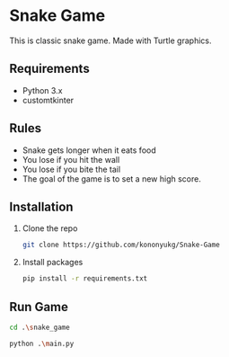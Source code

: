 # Snake Game
This is classic snake game.
Made with Turtle graphics.
## Requirements
* Python 3.x
* customtkinter
## Rules
* Snake gets longer when it eats food
* You lose if you hit the wall
* You lose if you bite the tail
* The goal of the game is to set a new high score.
## Installation
1. Clone the repo
   ```sh
   git clone https://github.com/kononyukg/Snake-Game
   ```
2. Install packages
   ```sh
   pip install -r requirements.txt
   ```
## Run Game
```sh
cd .\snake_game
```
```sh
python .\main.py
```